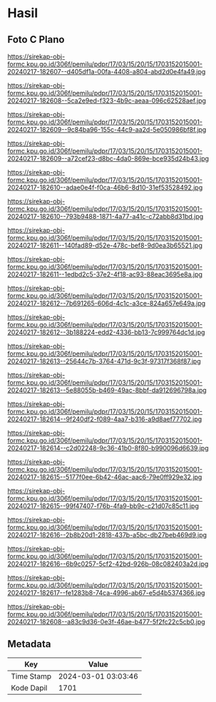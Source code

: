 # Hasil

## Foto C Plano

https://sirekap-obj-formc.kpu.go.id/306f/pemilu/pdpr/17/03/15/20/15/1703152015001-20240217-182607--d405df1a-00fa-4408-a804-abd2d0e4fa49.jpg

https://sirekap-obj-formc.kpu.go.id/306f/pemilu/pdpr/17/03/15/20/15/1703152015001-20240217-182608--5ca2e9ed-f323-4b9c-aeaa-096c62528aef.jpg

https://sirekap-obj-formc.kpu.go.id/306f/pemilu/pdpr/17/03/15/20/15/1703152015001-20240217-182609--9c84ba96-155c-44c9-aa2d-5e050986bf8f.jpg

https://sirekap-obj-formc.kpu.go.id/306f/pemilu/pdpr/17/03/15/20/15/1703152015001-20240217-182609--a72cef23-d8bc-4da0-869e-bce935d24b43.jpg

https://sirekap-obj-formc.kpu.go.id/306f/pemilu/pdpr/17/03/15/20/15/1703152015001-20240217-182610--adae0e4f-f0ca-46b6-8d10-31ef53528492.jpg

https://sirekap-obj-formc.kpu.go.id/306f/pemilu/pdpr/17/03/15/20/15/1703152015001-20240217-182610--793b9488-1871-4a77-a41c-c72abb8d31bd.jpg

https://sirekap-obj-formc.kpu.go.id/306f/pemilu/pdpr/17/03/15/20/15/1703152015001-20240217-182611--140fad89-d52e-478c-bef8-9d0ea3b65521.jpg

https://sirekap-obj-formc.kpu.go.id/306f/pemilu/pdpr/17/03/15/20/15/1703152015001-20240217-182611--1edbd2c5-37e2-4f18-ac93-88eac3695e8a.jpg

https://sirekap-obj-formc.kpu.go.id/306f/pemilu/pdpr/17/03/15/20/15/1703152015001-20240217-182612--7b691265-606d-4c1c-a3ce-824a657e649a.jpg

https://sirekap-obj-formc.kpu.go.id/306f/pemilu/pdpr/17/03/15/20/15/1703152015001-20240217-182612--3b188224-edd2-4336-bb13-7c999764dc1d.jpg

https://sirekap-obj-formc.kpu.go.id/306f/pemilu/pdpr/17/03/15/20/15/1703152015001-20240217-182613--25644c7b-3764-471d-9c3f-97317f368f87.jpg

https://sirekap-obj-formc.kpu.go.id/306f/pemilu/pdpr/17/03/15/20/15/1703152015001-20240217-182613--5e88055b-b469-49ac-8bbf-da912696798a.jpg

https://sirekap-obj-formc.kpu.go.id/306f/pemilu/pdpr/17/03/15/20/15/1703152015001-20240217-182614--9f240df2-f089-4aa7-b316-a9d8aef77702.jpg

https://sirekap-obj-formc.kpu.go.id/306f/pemilu/pdpr/17/03/15/20/15/1703152015001-20240217-182614--c2d02248-9c36-41b0-8f80-b990096d6639.jpg

https://sirekap-obj-formc.kpu.go.id/306f/pemilu/pdpr/17/03/15/20/15/1703152015001-20240217-182615--5177f0ee-6b42-46ac-aac6-79e0ff929e32.jpg

https://sirekap-obj-formc.kpu.go.id/306f/pemilu/pdpr/17/03/15/20/15/1703152015001-20240217-182615--99f47407-f76b-4fa9-bb9c-c21d07c85c11.jpg

https://sirekap-obj-formc.kpu.go.id/306f/pemilu/pdpr/17/03/15/20/15/1703152015001-20240217-182616--2b8b20d1-2818-437b-a5bc-db27beb469d9.jpg

https://sirekap-obj-formc.kpu.go.id/306f/pemilu/pdpr/17/03/15/20/15/1703152015001-20240217-182616--6b9c0257-5cf2-42bd-926b-08c082403a2d.jpg

https://sirekap-obj-formc.kpu.go.id/306f/pemilu/pdpr/17/03/15/20/15/1703152015001-20240217-182617--fe1283b8-74ca-4996-ab67-e5d4b5374366.jpg

https://sirekap-obj-formc.kpu.go.id/306f/pemilu/pdpr/17/03/15/20/15/1703152015001-20240217-182608--a83c9d36-0e3f-46ae-b477-5f2fc22c5cb0.jpg


## Metadata

| Key        | Value               |
| ---------- | ------------------- |
| Time Stamp | 2024-03-01 03:03:46 |
| Kode Dapil | 1701                |




